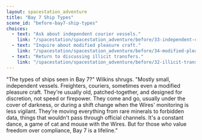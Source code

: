 ```yaml
---
layout: spacestation_adventure
title: "Bay 7 Ship Types"
scene_id: "before-bay7-ship-types"
choices:
  - text: "Ask about independent courier vessels."
    link: "/spacestation/spacestation_adventure/before/33-independent-couriers"
  - text: "Inquire about modified pleasure craft."
    link: "/spacestation/spacestation_adventure/before/34-modified-pleasure-craft"
  - text: "Return to discussing illicit transfers."
    link: "/spacestation/spacestation_adventure/before/32-illicit-transfers"
---
```


"The types of ships seen in Bay 7?" Wilkins shrugs. "Mostly small, independent vessels. Freighters, couriers, sometimes even a modified pleasure craft. They're usually old, patched-together, and designed for discretion, not speed or firepower. They come and go, usually under the cover of darkness, or during a shift change when the Wires' monitoring is less vigilant. They're moving everything from rare minerals to forbidden data, things that wouldn't pass through official channels. It's a constant dance, a game of cat and mouse with the Wires. But for those who value freedom over compliance, Bay 7 is a lifeline."
